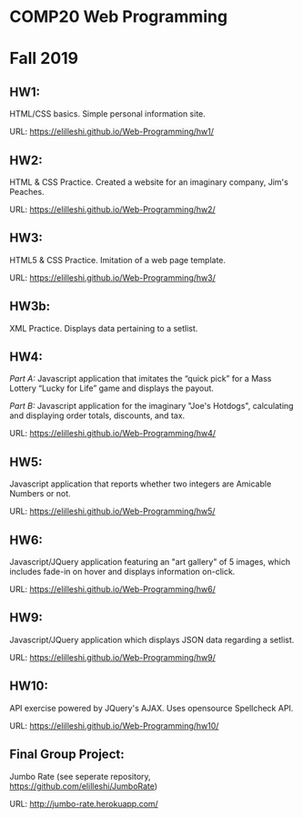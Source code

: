 # COMP20 Web Programming
# Fall 2019

## HW1: 
HTML/CSS basics. Simple personal information site. 

URL: https://elilleshi.github.io/Web-Programming/hw1/

## HW2: 
HTML & CSS Practice. Created a website for an imaginary company, Jim's Peaches.

URL: https://elilleshi.github.io/Web-Programming/hw2/

## HW3: 
HTML5 & CSS Practice. Imitation of a web page template. 

URL: https://elilleshi.github.io/Web-Programming/hw3/ 

## HW3b: 
XML Practice. Displays data pertaining to a setlist. 

## HW4:
*Part A:* Javascript application that imitates the “quick pick” for a Mass Lottery “Lucky for Life” game and displays the payout. 

*Part B:* Javascript application for the imaginary "Joe's Hotdogs", calculating and displaying order totals, discounts, and tax.

URL: https://elilleshi.github.io/Web-Programming/hw4/


## HW5:
Javascript application that reports whether two integers are Amicable Numbers or not. 

URL: https://elilleshi.github.io/Web-Programming/hw5/


## HW6:
Javascript/JQuery application featuring an "art gallery" of 5 images, which includes fade-in on hover and displays information on-click. 

URL: https://elilleshi.github.io/Web-Programming/hw6/

## HW9:
Javascript/JQuery application which displays JSON data regarding a setlist. 

URL: https://elilleshi.github.io/Web-Programming/hw9/

## HW10:
API exercise powered by JQuery's AJAX. Uses opensource Spellcheck API.

URL: https://elilleshi.github.io/Web-Programming/hw10/


## Final Group Project:

Jumbo Rate (see seperate repository, https://github.com/elilleshi/JumboRate)

URL: http://jumbo-rate.herokuapp.com/


